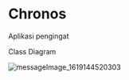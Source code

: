 # Chronos
 Aplikasi pengingat

Class Diagram

![messageImage_1619144520303](https://user-images.githubusercontent.com/79140318/115809286-041a4b80-a416-11eb-8b87-cd3d6c97a2ed.jpg)
